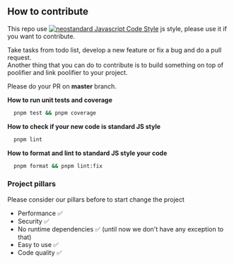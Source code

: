 ## How to contribute

This repo use [![neostandard Javascript Code Style](https://badgen.net/static/neo/standard/green)](https://github.com/neostandard/neostandard) js style, please use it if you want to contribute.

Take tasks from todo list, develop a new feature or fix a bug and do a pull request.  
Another thing that you can do to contribute is to build something on top of poolifier and link poolifier to your project.

Please do your PR on **master** branch.

**How to run unit tests and coverage**

```bash
  pnpm test && pnpm coverage
```

**How to check if your new code is standard JS style**

```bash
  pnpm lint
```

**How to format and lint to standard JS style your code**

```bash
  pnpm format && pnpm lint:fix
```

### Project pillars

Please consider our pillars before to start change the project

- Performance :white_check_mark:
- Security :white_check_mark:
- No runtime dependencies :white_check_mark: (until now we don't have any exception to that)
- Easy to use :white_check_mark:
- Code quality :white_check_mark:
